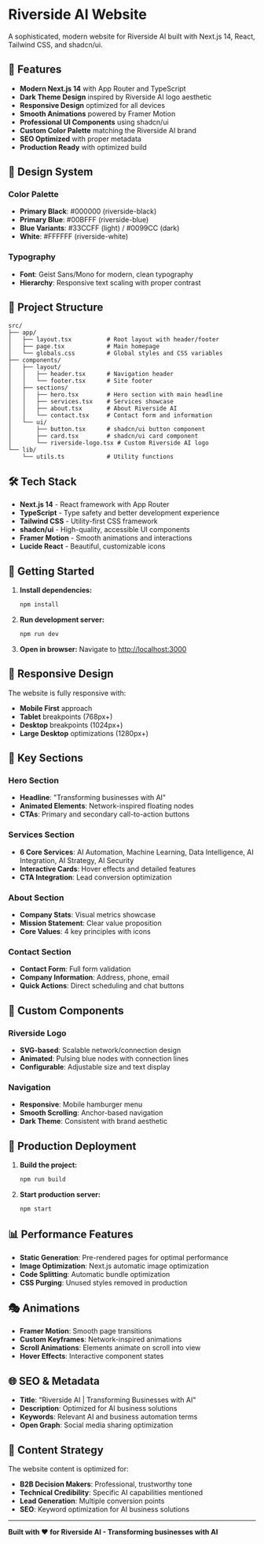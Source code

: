 # Riverside AI Website

A sophisticated, modern website for Riverside AI built with Next.js 14, React, Tailwind CSS, and shadcn/ui.

## 🚀 Features

- **Modern Next.js 14** with App Router and TypeScript
- **Dark Theme Design** inspired by Riverside AI logo aesthetic
- **Responsive Design** optimized for all devices
- **Smooth Animations** powered by Framer Motion
- **Professional UI Components** using shadcn/ui
- **Custom Color Palette** matching the Riverside AI brand
- **SEO Optimized** with proper metadata
- **Production Ready** with optimized build

## 🎨 Design System

### Color Palette
- **Primary Black**: #000000 (riverside-black)
- **Primary Blue**: #00BFFF (riverside-blue)
- **Blue Variants**: #33CCFF (light) / #0099CC (dark)
- **White**: #FFFFFF (riverside-white)

### Typography
- **Font**: Geist Sans/Mono for modern, clean typography
- **Hierarchy**: Responsive text scaling with proper contrast

## 📁 Project Structure

```
src/
├── app/
│   ├── layout.tsx          # Root layout with header/footer
│   ├── page.tsx            # Main homepage
│   └── globals.css         # Global styles and CSS variables
├── components/
│   ├── layout/
│   │   ├── header.tsx      # Navigation header
│   │   └── footer.tsx      # Site footer
│   ├── sections/
│   │   ├── hero.tsx        # Hero section with main headline
│   │   ├── services.tsx    # Services showcase
│   │   ├── about.tsx       # About Riverside AI
│   │   └── contact.tsx     # Contact form and information
│   └── ui/
│       ├── button.tsx      # shadcn/ui button component
│       ├── card.tsx        # shadcn/ui card component
│       └── riverside-logo.tsx # Custom Riverside AI logo
└── lib/
    └── utils.ts            # Utility functions
```

## 🛠 Tech Stack

- **Next.js 14** - React framework with App Router
- **TypeScript** - Type safety and better development experience
- **Tailwind CSS** - Utility-first CSS framework
- **shadcn/ui** - High-quality, accessible UI components
- **Framer Motion** - Smooth animations and interactions
- **Lucide React** - Beautiful, customizable icons

## 🚀 Getting Started

1. **Install dependencies:**
   ```bash
   npm install
   ```

2. **Run development server:**
   ```bash
   npm run dev
   ```

3. **Open in browser:**
   Navigate to [http://localhost:3000](http://localhost:3000)

## 📱 Responsive Design

The website is fully responsive with:
- **Mobile First** approach
- **Tablet** breakpoints (768px+)
- **Desktop** breakpoints (1024px+)
- **Large Desktop** optimizations (1280px+)

## 🎯 Key Sections

### Hero Section
- **Headline**: "Transforming businesses with AI"
- **Animated Elements**: Network-inspired floating nodes
- **CTAs**: Primary and secondary call-to-action buttons

### Services Section
- **6 Core Services**: AI Automation, Machine Learning, Data Intelligence, AI Integration, AI Strategy, AI Security
- **Interactive Cards**: Hover effects and detailed features
- **CTA Integration**: Lead conversion optimization

### About Section
- **Company Stats**: Visual metrics showcase
- **Mission Statement**: Clear value proposition
- **Core Values**: 4 key principles with icons

### Contact Section
- **Contact Form**: Full form validation
- **Company Information**: Address, phone, email
- **Quick Actions**: Direct scheduling and chat buttons

## 🎨 Custom Components

### Riverside Logo
- **SVG-based**: Scalable network/connection design
- **Animated**: Pulsing blue nodes with connection lines
- **Configurable**: Adjustable size and text display

### Navigation
- **Responsive**: Mobile hamburger menu
- **Smooth Scrolling**: Anchor-based navigation
- **Dark Theme**: Consistent with brand aesthetic

## 🚀 Production Deployment

1. **Build the project:**
   ```bash
   npm run build
   ```

2. **Start production server:**
   ```bash
   npm start
   ```

## 📊 Performance Features

- **Static Generation**: Pre-rendered pages for optimal performance
- **Image Optimization**: Next.js automatic image optimization
- **Code Splitting**: Automatic bundle optimization
- **CSS Purging**: Unused styles removed in production

## 🎭 Animations

- **Framer Motion**: Smooth page transitions
- **Custom Keyframes**: Network-inspired animations
- **Scroll Animations**: Elements animate on scroll into view
- **Hover Effects**: Interactive component states

## 🌐 SEO & Metadata

- **Title**: "Riverside AI | Transforming Businesses with AI"
- **Description**: Optimized for AI business solutions
- **Keywords**: Relevant AI and business automation terms
- **Open Graph**: Social media sharing optimization

## 📝 Content Strategy

The website content is optimized for:
- **B2B Decision Makers**: Professional, trustworthy tone
- **Technical Credibility**: Specific AI capabilities mentioned
- **Lead Generation**: Multiple conversion points
- **SEO**: Keyword optimization for AI business solutions

---

**Built with ❤️ for Riverside AI - Transforming businesses with AI**